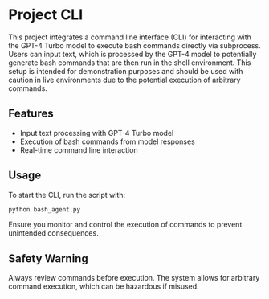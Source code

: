 # Project CLI

This project integrates a command line interface (CLI) for interacting with the GPT-4 Turbo model to execute bash commands directly via subprocess. Users can input text, which is processed by the GPT-4 model to potentially generate bash commands that are then run in the shell environment. This setup is intended for demonstration purposes and should be used with caution in live environments due to the potential execution of arbitrary commands.

## Features

- Input text processing with GPT-4 Turbo model
- Execution of bash commands from model responses
- Real-time command line interaction

## Usage

To start the CLI, run the script with:

```bash
python bash_agent.py
```

Ensure you monitor and control the execution of commands to prevent unintended consequences.

## Safety Warning

Always review commands before execution. The system allows for arbitrary command execution, which can be hazardous if misused.


